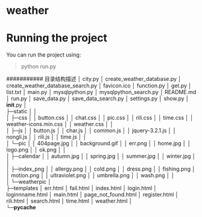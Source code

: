 # weather

# Running the project
You can run the project using:
> python run.py


########### 目录结构描述
│  city.py
│  create_weather_database.py
│  create_weather_database_search.py
│  favicon.ico
│  function.py
│  get.py
│  list.txt
│  main.py
│  mysqlpython.py
│  mysqlpython_search.py
│  README.md
│  run.py
│  save_data.py
│  save_data_search.py
│  settings.py
│  show.py
│  __init__.py
│  
├─static
│  │  
│  ├─css
│  │      button.css
│  │      chat.css
│  │      pic.css
│  │      rili.css
│  │      time.css
│  │      weather-icons.min.css
│  │      weather.css
│  │      
│  ├─js
│  │      button.js
│  │      char.js
│  │      common.js
│  │      jquery-3.2.1.js
│  │      nongli.js
│  │      rili.js
│  │      time.js
│  │      
│  └─pic
│      │  404page.jpg
│      │  background.gif
│      │  err.png
│      │  home.jpg
│      │  logo.png
│      │  ok.png
│      │  
│      ├─calendar
│      │      autumn.jpg
│      │      spring.jpg
│      │      summer.jpg
│      │      winter.jpg
│      │      
│      ├─index_png
│      │      allergy.png
│      │      cold.png
│      │      dress.png
│      │      fishing.png
│      │      motion.png
│      │      ultraviolet.png
│      │      umbrella.png
│      │      wash.png
│      │      
│      └─weatherpic
│              
├─templates
│      err.html
│      fail.html
│      index.html
│      login.html
│      loginnname.html
│      main.html
│      page_not_found.html
│      register.html
│      rili.html
│      search.html
│      time.html
│      weather.html
│      
└─__pycache__
        

